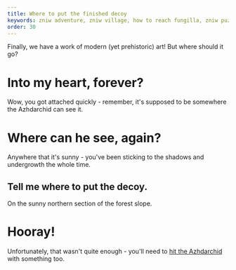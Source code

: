 ```yaml
---
title: Where to put the finished decoy
keywords: zniw adventure, zniw village, how to reach fungilla, zniw puzzles, zniw decoy puzzle, zniw decoy
order: 30
---
```


Finally, we have a work of modern (yet prehistoric) art! But where should it go?

# Into my heart, forever?
Wow, you got attached quickly - remember, it's supposed to be somewhere the Azhdarchid can see it.

# Where can he see, again?
Anywhere that it's sunny - you've been sticking to the shadows and undergrowth the whole time.

## Tell me where to put the decoy.
On the sunny northern section of the forest slope.

# Hooray!
Unfortunately, that wasn't quite enough - you'll need to [hit the Azhdarchid](sandbag.md) with something too.